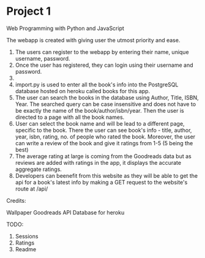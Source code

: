 # Project 1

Web Programming with Python and JavaScript

The webapp is created with giving user the utmost priority and ease.

1. The users can register to the webapp by entering their name, unique username, password.
2. Once the user has registered, they can login using their username and password.
3.
4. import.py is used to enter all the book's info into the PostgreSQL database hosted on heroku called books for this app.
5. The user can search the books in the database using Author, Title, ISBN, Year. The searched query can be case insensitive and does not have to be exactly the name of the book/author/isbn/year. Then the user is directed to a page with all the book names.
6. User can select the book name and will be lead to a different page, specific to the book. There the user can see book's info - title, author, year, isbn, rating, no. of people who rated the book. Moreover, the user can write a review of the book and give it ratings from 1-5 (5 being the best)
7. The average rating at large is coming from the Goodreads data but as reviews are added with ratings in the app, it displays the accurate aggregate ratings.
8. Developers can beenefit from this website as they will be able to get the api for a book's latest info by making a GET request to the website's route at /api/<isbn>

Credits:

Wallpaper
Goodreads API
Database for heroku

TODO:
1. Sessions
2. Ratings
3. Readme